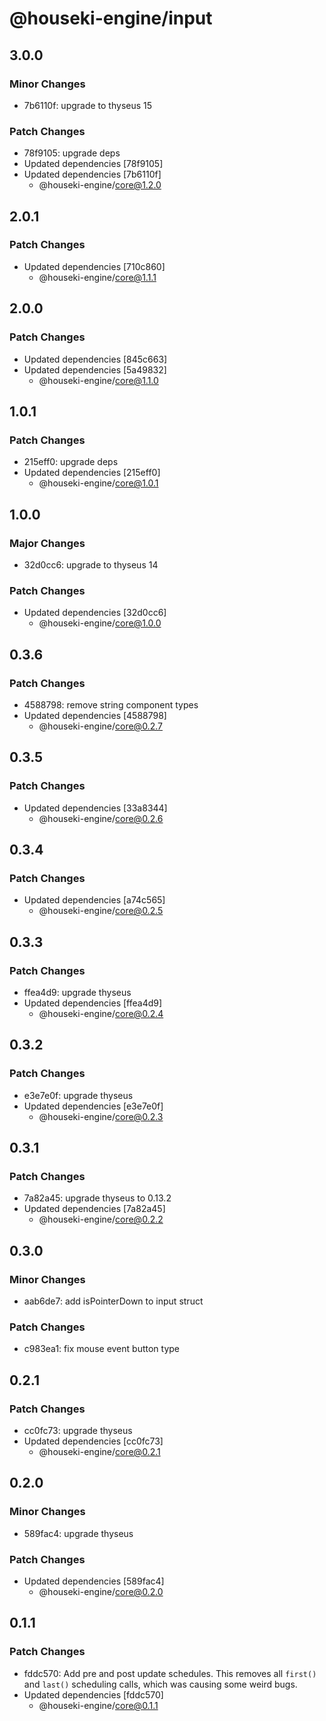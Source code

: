 # @houseki-engine/input

## 3.0.0

### Minor Changes

- 7b6110f: upgrade to thyseus 15

### Patch Changes

- 78f9105: upgrade deps
- Updated dependencies [78f9105]
- Updated dependencies [7b6110f]
  - @houseki-engine/core@1.2.0

## 2.0.1

### Patch Changes

- Updated dependencies [710c860]
  - @houseki-engine/core@1.1.1

## 2.0.0

### Patch Changes

- Updated dependencies [845c663]
- Updated dependencies [5a49832]
  - @houseki-engine/core@1.1.0

## 1.0.1

### Patch Changes

- 215eff0: upgrade deps
- Updated dependencies [215eff0]
  - @houseki-engine/core@1.0.1

## 1.0.0

### Major Changes

- 32d0cc6: upgrade to thyseus 14

### Patch Changes

- Updated dependencies [32d0cc6]
  - @houseki-engine/core@1.0.0

## 0.3.6

### Patch Changes

- 4588798: remove string component types
- Updated dependencies [4588798]
  - @houseki-engine/core@0.2.7

## 0.3.5

### Patch Changes

- Updated dependencies [33a8344]
  - @houseki-engine/core@0.2.6

## 0.3.4

### Patch Changes

- Updated dependencies [a74c565]
  - @houseki-engine/core@0.2.5

## 0.3.3

### Patch Changes

- ffea4d9: upgrade thyseus
- Updated dependencies [ffea4d9]
  - @houseki-engine/core@0.2.4

## 0.3.2

### Patch Changes

- e3e7e0f: upgrade thyseus
- Updated dependencies [e3e7e0f]
  - @houseki-engine/core@0.2.3

## 0.3.1

### Patch Changes

- 7a82a45: upgrade thyseus to 0.13.2
- Updated dependencies [7a82a45]
  - @houseki-engine/core@0.2.2

## 0.3.0

### Minor Changes

- aab6de7: add isPointerDown to input struct

### Patch Changes

- c983ea1: fix mouse event button type

## 0.2.1

### Patch Changes

- cc0fc73: upgrade thyseus
- Updated dependencies [cc0fc73]
  - @houseki-engine/core@0.2.1

## 0.2.0

### Minor Changes

- 589fac4: upgrade thyseus

### Patch Changes

- Updated dependencies [589fac4]
  - @houseki-engine/core@0.2.0

## 0.1.1

### Patch Changes

- fddc570: Add pre and post update schedules. This removes all `first()` and `last()` scheduling calls, which was causing some weird bugs.
- Updated dependencies [fddc570]
  - @houseki-engine/core@0.1.1
